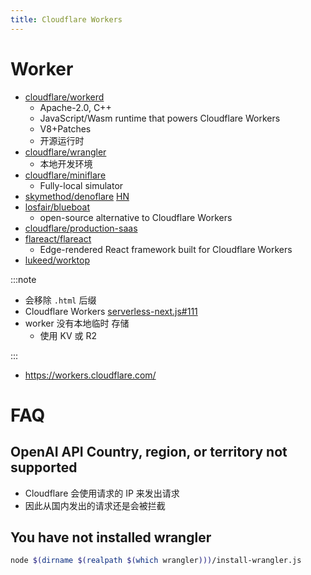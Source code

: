```yaml
---
title: Cloudflare Workers
---
```


# Worker

- [cloudflare/workerd](https://github.com/cloudflare/workerd)
  - Apache-2.0, C++
  - JavaScript/Wasm runtime that powers Cloudflare Workers
  - V8+Patches
  - 开源运行时
- [cloudflare/wrangler](https://github.com/cloudflare/wrangler)
  - 本地开发环境
- [cloudflare/miniflare](https://github.com/cloudflare/miniflare)
  - Fully-local simulator
- [skymethod/denoflare](https://github.com/skymethod/denoflare)
  [HN](https://news.ycombinator.com/item?id=29142772)
- [losfair/blueboat](https://github.com/losfair/blueboat)
  - open-source alternative to Cloudflare Workers
- [cloudflare/production-saas](https://github.com/cloudflare/production-saas)
- [flareact/flareact](https://github.com/flareact/flareact)
  - Edge-rendered React framework built for Cloudflare Workers
- [lukeed/worktop](https://github.com/lukeed/worktop)

:::note

- 会移除 `.html` 后缀
- Cloudflare Workers [serverless-next.js#111](https://github.com/serverless-nextjs/serverless-next.js/issues/111)
- worker 没有本地临时 存储
  - 使用 KV 或 R2

:::

- https://workers.cloudflare.com/

# FAQ

## OpenAI API Country, region, or territory not supported

- Cloudflare 会使用请求的 IP 来发出请求
- 因此从国内发出的请求还是会被拦截

## You have not installed wrangler

```bash
node $(dirname $(realpath $(which wrangler)))/install-wrangler.js
```
